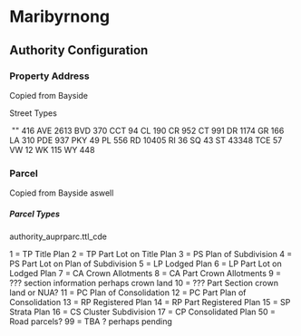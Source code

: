 # Maribyrnong

## Authority Configuration

### Property Address

Copied from Bayside

Street Types

﻿
""	416
AVE	2613
BVD	370
CCT	94
CL	190
CR	952
CT	991
DR	1174
GR	166
LA	310
PDE	937
PKY	49
PL	556
RD	10405
RI	36
SQ	43
ST	43348
TCE	57
VW	12
WK	115
WY	448






### Parcel
Copied from Bayside aswell



##### Parcel Types

authority_auprparc.ttl_cde

1 = TP Title Plan
2 = TP Part Lot on Title Plan
3 = PS Plan of Subdivision
4 = PS Part Lot on Plan of Subdivision
5 = LP Lodged Plan
6 = LP Part Lot on Lodged Plan
7 = CA Crown Allotments
8 = CA Part Crown Allotments
9 = ??? section information perhaps crown land
10 = ??? Part Section crown land or NUA?
11 = PC Plan of Consolidation
12 = PC Part Plan of Consolidation
13 = RP Registered Plan
14 = RP Part Registered Plan
15 = SP Strata Plan
16 = CS Cluster Subdivision
17 = CP Consolidated Plan
50 = Road parcels?
99 = TBA ? perhaps pending





